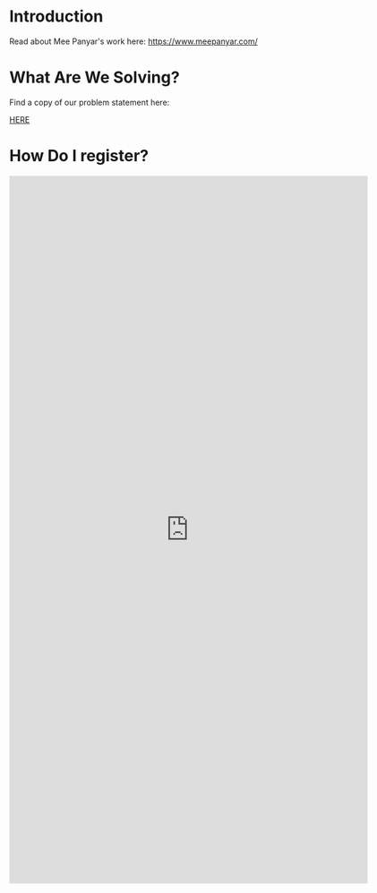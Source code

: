 # Introduction 
 
Read about Mee Panyar's work here: https://www.meepanyar.com/

# What Are We Solving?

Find a copy of our problem statement here:

[HERE](./problem-statement.md)


# How Do I register?

<iframe src="https://docs.google.com/forms/d/e/1FAIpQLSfxp1YNKBJe53oZowoACvmfV66ioEd0fKhRSk8xOrZPcZPQyg/viewform?embedded=true" width="640" height="1264" frameborder="0" marginheight="0" marginwidth="0">Loading...</iframe>
